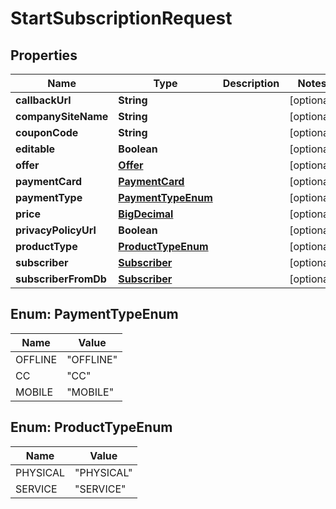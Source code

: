 
# StartSubscriptionRequest

## Properties
Name | Type | Description | Notes
------------ | ------------- | ------------- | -------------
**callbackUrl** | **String** |  |  [optional]
**companySiteName** | **String** |  |  [optional]
**couponCode** | **String** |  |  [optional]
**editable** | **Boolean** |  |  [optional]
**offer** | [**Offer**](Offer.md) |  |  [optional]
**paymentCard** | [**PaymentCard**](PaymentCard.md) |  |  [optional]
**paymentType** | [**PaymentTypeEnum**](#PaymentTypeEnum) |  |  [optional]
**price** | [**BigDecimal**](BigDecimal.md) |  |  [optional]
**privacyPolicyUrl** | **Boolean** |  |  [optional]
**productType** | [**ProductTypeEnum**](#ProductTypeEnum) |  |  [optional]
**subscriber** | [**Subscriber**](Subscriber.md) |  |  [optional]
**subscriberFromDb** | [**Subscriber**](Subscriber.md) |  |  [optional]


<a name="PaymentTypeEnum"></a>
## Enum: PaymentTypeEnum
Name | Value
---- | -----
OFFLINE | &quot;OFFLINE&quot;
CC | &quot;CC&quot;
MOBILE | &quot;MOBILE&quot;


<a name="ProductTypeEnum"></a>
## Enum: ProductTypeEnum
Name | Value
---- | -----
PHYSICAL | &quot;PHYSICAL&quot;
SERVICE | &quot;SERVICE&quot;



